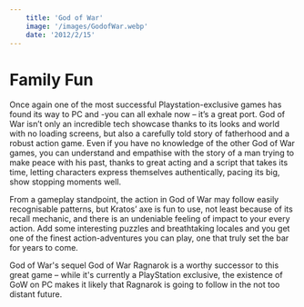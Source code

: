 ```yaml
---
    title: 'God of War'
    image: '/images/GodofWar.webp'
    date: '2012/2/15'
---
```


# Family Fun

Once again one of the most successful Playstation-exclusive games has found its way to PC and -you can all exhale now – it’s a great port. God of War isn’t only an incredible tech showcase thanks to its looks and world with no loading screens, but also a carefully told story of fatherhood and a robust action game. Even if you have no knowledge of the other God of War games, you can understand and empathise with the story of a man trying to make peace with his past, thanks to great acting and a script that takes its time, letting characters express themselves authentically, pacing its big, show stopping moments well.

From a gameplay standpoint, the action in God of War may follow  easily recognisable patterns, but Kratos’ axe is fun to use, not least because of its recall mechanic, and there is an undeniable feeling of impact to your every action. Add some interesting puzzles and breathtaking locales and you get one of the finest action-adventures you can play, one that truly set the bar for years to come.

God of War's sequel God of War Ragnarok is a worthy successor to this great game – while it's currently a PlayStation exclusive, the existence of GoW on PC makes it likely that Ragnarok is going to follow in the not too distant future.